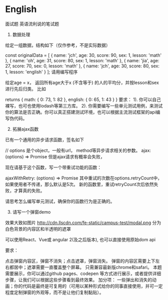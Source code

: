 # English
面试题
英语流利说的笔试题
1. 数据处理

给定一组数据，结构如下（仅作参考，不是实际数据）

const originalData = [
  { name: 'jch', age: 30, score: 90, sex: 1, lesson: 'math' },
  { name: 'oh', age: 31, score: 80, sex: 1, lesson: 'math' }, 
  { name: 'jia', age: 27, score: 70, sex: 0, lesson: 'math' }, 
  { name: 'jch', age: 30, score: 80, sex: 1, lesson: 'english' }
];
请用编写程序

给定age = x， 返回所有age大于x (不含等于) 的人的平均分，并按lesson和sex进行先后归类。
比如

returns { math: { 0: 73, 1: 82 }, english: { 0: 65, 1: 43 } }
要求： 
1). 你可以自己裸写，也可也使用lodash等第三方库。
2). 你需要编写一些单元测试用例，来测试你的算法是否正确。你可以真正搭建测试环境，也可以根据主流测试框架的api编写伪代码。

2. 拓展ajax函数

已有一个通用的异步请求函数，签名如下

// options 是个object，一般有url， method等异步请求相关的参数。
ajax: (options) => Promise
但是ajax请求有概率会失败，

现在请基于这个函数，写一个带重试功能的函数：

ajaxWithRetry: (options) => Promise
其中重试的次数在options.retryCount中，如果使用者不传递，那么默认是5次。
新的函数里，重试retryCount次后依然失败，才算真的失败。

请思考怎么编写单元测试，确保你的函数行为是正确的。

3. 请写一个弹窗demo

效果大致如图片 http://cdn.llscdn.com/fe-static/campus-test/modal.png
分为白色背景的内容区和半透明的遮罩

可以使用React、Vue或 angular 2(及之后版本), 也可以直接使用原始dom api

要求：

点击弹窗内容区，弹窗不消失；点击遮罩，弹窗消失。
弹窗的内容区需要上下左右都居中；遮罩需要一直覆盖整个屏幕。
只需兼容最新版chrome和safari。
本题需要展示，你可以通过github pages、codepen 等方式进行展示，或者提供详细步骤，让我们可以根据这些步骤看到最终效果。
加分项： 一些弹出和消失的动画；你的代码是最终是可复用的（可用以某种形式给你的同事直接使用，并可一定程度定制弹窗的外观等，而不是让他们复制黏贴）。
